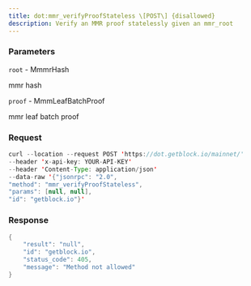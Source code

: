 ```yaml
---
title: dot:mmr_verifyProofStateless \[POST\] {disallowed}
description: Verify an MMR proof statelessly given an mmr_root
---
```


### Parameters


`root` - MmmrHash

mmr hash

`proof` - MmmLeafBatchProof

mmr leaf batch proof

### Request

``` java
curl --location --request POST 'https://dot.getblock.io/mainnet/' 
--header 'x-api-key: YOUR-API-KEY' 
--header 'Content-Type: application/json' 
--data-raw '{"jsonrpc": "2.0",
"method": "mmr_verifyProofStateless",
"params": [null, null],
"id": "getblock.io"}'
```

###  Response

``` java
{
    "result": "null",
    "id": "getblock.io",
    "status_code": 405,
    "message": "Method not allowed"
}
```

